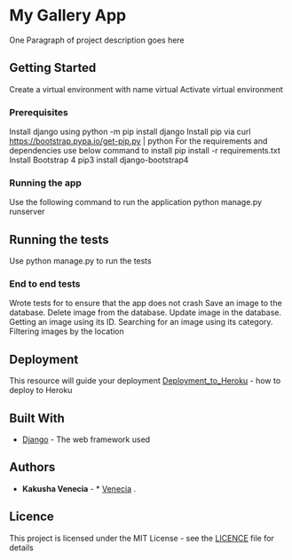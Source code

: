 # My Gallery App

One Paragraph of project description goes here

## Getting Started

Create a virtual environment with name virtual
Activate virtual environment 


### Prerequisites

Install django using 
python -m pip install django
Install pip via 
curl https://bootstrap.pypa.io/get-pip.py | python
For the requirements and dependencies use below command to install
pip install -r requirements.txt 
Install Bootstrap 4
pip3 install django-bootstrap4


### Running the app

Use the following command to run the application
python manage.py runserver


## Running the tests

Use python manage.py to run the tests 

### End to end tests

Wrote tests for to ensure that the app does not crash 
Save an image to the database.
Delete image from the database.
Update image in the database.
Getting an image using its ID.
Searching for an image using its category.
Filtering images by the location 


## Deployment 

This resource will guide your deployment  [Deployment_to_Heroku](https://github.com/bernie-haxx/Deployment_to_heroku_django) - how to deploy to Heroku

## Built With

* [Django](https://docs.djangoproject.com/en/1.11/) - The web framework used


## Authors

* **Kakusha Venecia** - * [Venecia](https://github.com/KakushaVenecia) .

## Licence

This project is licensed under the MIT License - see the [LICENCE](https://github.com/KakushaVenecia/Photo-Gallery/blob/master/LICENCE) file for details

